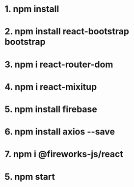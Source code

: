 # 1. npm install
# 2. npm install react-bootstrap bootstrap
# 3. npm i react-router-dom
# 4. npm i react-mixitup
# 5. npm install firebase
# 6. npm install axios --save
# 7. npm i @fireworks-js/react
# 5. npm start